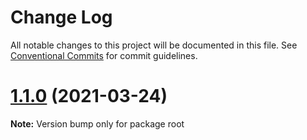 # Change Log

All notable changes to this project will be documented in this file.
See [Conventional Commits](https://conventionalcommits.org) for commit guidelines.

# [1.1.0](https://github.com/ducc/lerna-repo/compare/v1.0.0...v1.1.0) (2021-03-24)

**Note:** Version bump only for package root
